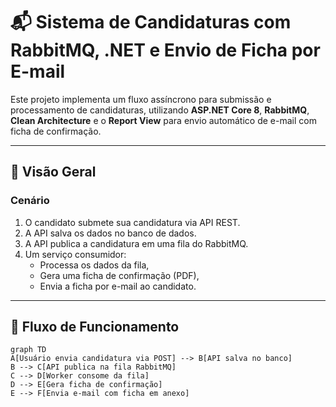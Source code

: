 # 📬 Sistema de Candidaturas com RabbitMQ, .NET e Envio de Ficha por E-mail

Este projeto implementa um fluxo assíncrono para submissão e processamento de candidaturas, utilizando **ASP.NET Core 8**, **RabbitMQ**, **Clean Architecture** e o **Report View** para envio automático de e-mail com ficha de confirmação.

---

## 📌 Visão Geral

### Cenário

1. O candidato submete sua candidatura via API REST.
2. A API salva os dados no banco de dados.
3. A API publica a candidatura em uma fila do RabbitMQ.
4. Um serviço consumidor:
   - Processa os dados da fila,
   - Gera uma ficha de confirmação (PDF),
   - Envia a ficha por e-mail ao candidato.

---

## 🔄 Fluxo de Funcionamento

```mermaid
graph TD
A[Usuário envia candidatura via POST] --> B[API salva no banco]
B --> C[API publica na fila RabbitMQ]
C --> D[Worker consome da fila]
D --> E[Gera ficha de confirmação]
E --> F[Envia e-mail com ficha em anexo]
